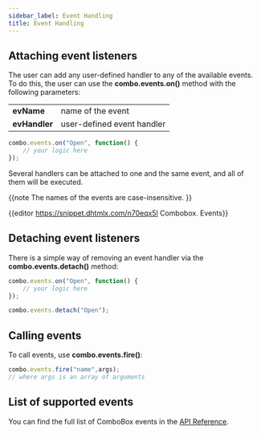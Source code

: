 ```yaml
---
sidebar_label: Event Handling
title: Event Handling
---          
```


## Attaching event listeners

The user can add any user-defined handler to any of the available events. To do this, the user can use the **combo.events.on()** method with the following parameters:

<table class="webixdoc_links">
	<tbody>
        <tr>
			<td class="webixdoc_links0"><b>evName</b></td>
			<td>name of the event</td>
		</tr>
		<tr>
			<td class="webixdoc_links0"><b>evHandler</b></td>
			<td>user-defined event handler</td>
		</tr>
    </tbody>
</table>

~~~js
combo.events.on("Open", function() {
	// your logic here
});
~~~

Several handlers can be attached to one and the same event, and all of them will be executed.

{{note 
The names of the events are case-insensitive.
}}

{{editor    https://snippet.dhtmlx.com/n70eqx5l	Combobox. Events}}

## Detaching event listeners

There is a simple way of removing an event handler via the **combo.events.detach()** method:

~~~js
combo.events.on("Open", function() {
    // your logic here
});

combo.events.detach("Open");
~~~

## Calling events

To call events, use **combo.events.fire()**:

~~~js
combo.events.fire("name",args);
// where args is an array of arguments
~~~


## List of supported events 

You can find the full list of ComboBox events in the [API Reference](combo/api/refs/combobox_events.md).

